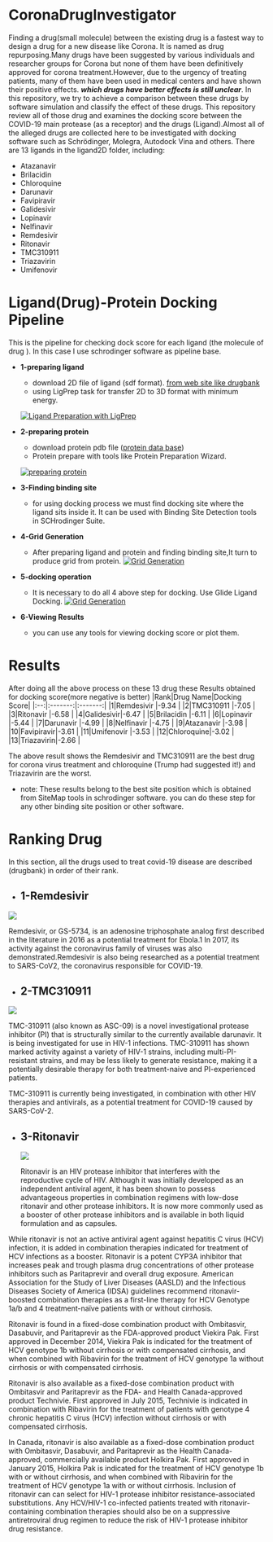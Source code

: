 # CoronaDrugInvestigator


Finding a drug(small molecule) between the existing drug is a fastest way to design a drug for a new disease like Corona. It is named as drug repurposing.Many drugs have been suggested by various individuals and researcher groups for Corona but none of them have been definitively approved for corona treatment.However, due to the urgency of treating patients, many of them have been used in medical centers and have shown their positive effects. ***which drugs have better effects is still unclear***. In this repository, we try to achieve a comparison between these drugs by software simulation and classify the effect of these drugs.
This repository review all of those drug and  examines the docking score between the COVID-19 main protease (as a receptor)  and the drugs (Ligand).Almost all of the alleged drugs are collected here to be investigated with docking software such as Schrödinger, Molegra, Autodock Vina and others.
 There are 13 ligands in the ligand2D folder, including:
 - Atazanavir
- Brilacidin
- Chloroquine
- Darunavir
- Favipiravir
- Galidesivir
- Lopinavir
- Nelfinavir
- Remdesivir
- Ritonavir
- TMC310911
- Triazavirin
- Umifenovir
# Ligand(Drug)-Protein Docking Pipeline
This is the pipeline for checking dock score for each ligand (the molecule of drug ). In this case I use schrodinger software as pipeline base.
- **1-preparing ligand**
  - download 2D file of ligand (sdf format). [from web site like drugbank](https://www.drugbank.ca/)
  - using LigPrep task for transfer 2D to 3D format with minimum energy.
  
   [![Ligand Preparation with LigPrep](https://img.youtube.com/vi/5vO88ui0JdM/0.jpg)](https://www.youtube.com/watch?v=5vO88ui0JdM)
- **2-preparing protein**
    - download protein pdb file ([protein data base](https://www.rcsb.org/)) 
    - Protein prepare with tools like  Protein Preparation Wizard.
  
   [![preparing protein](https://img.youtube.com/vi/YRFROyN88Fw/0.jpg)](https://www.youtube.com/watch?v=YRFROyN88Fw)
- **3-Finding binding site**  
  - for using docking process we must find docking site where the ligand sits inside it. It can be used with 
   Binding Site Detection tools in SCHrodinger Suite.
- **4-Grid Generation**
  - After preparing ligand and protein and finding binding site,It turn to produce grid from protein.
 [![Grid Generation](https://img.youtube.com/vi/_AUKLGtrBR8/0.jpg)](https://www.youtube.com/watch?v=_AUKLGtrBR8)
 - **5-docking operation**
   - It is necessary to do all 4 above step for docking. Use Glide Ligand Docking.
  [![Grid Generation](https://img.youtube.com/vi/htoaov6bQlk/0.jpg)](https://www.youtube.com/watch?v=htoaov6bQlk)
- **6-Viewing Results**
  - you can use any tools for viewing docking score or plot them.
 # Results
 After doing all the above process on these 13 drug these  Results obtained for docking score(more negative is better) 
 |Rank|Drug Name|Docking Score|
 |:--:|:-------:|:-------:|
 |1|Remdesivir	|-9.34	|
|2|TMC310911	|-7.05	|
|3|Ritonavir	|-6.58	|
|4|Galidesivir|-6.47	|
|5|Brilacidin	|-6.11	|
|6|Lopinavir	|-5.44	|
|7|Darunavir	|-4.99	|
|8|Nelfinavir	|-4.75	|
|9|Atazanavir	|-3.98	|
|10|Favipiravir|-3.61	|
|11|Umifenovir	|-3.53	|
|12|Chloroquine|-3.02	|
|13|Triazavirin|-2.66	|

The above result shows the Remdesivir and TMC310911 are the best drug for corona virus treatment and chloroquine (Trump had suggested it!) and Triazavirin are the worst.
 - note: These results belong to the best site position which is obtained from SiteMap tools in schrodinger software. you can do these step for any other binding site position or other software.
# Ranking Drug
In this section, all the drugs used to treat covid-19  disease are described (drugbank) in order of their rank.
- ## 1-Remdesivir
![](https://www.drugbank.ca/structures/DB14761/image.svg)

Remdesivir, or GS-5734, is an adenosine triphosphate analog first described in the literature in 2016 as a potential treatment for Ebola.1 In 2017, its activity against the coronavirus family of viruses was also demonstrated.Remdesivir is also being researched as a potential treatment to SARS-CoV2, the coronavirus responsible for COVID-19.
- ## 2-TMC310911
 ![](https://www.drugbank.ca/structures/DB15623/image.svg)

  TMC-310911 (also known as ASC-09) is a novel investigational protease inhibitor (PI) that is structurally similar to the currently available darunavir. It is being investigated for use in HIV-1 infections. TMC-310911 has shown marked activity against a variety of HIV-1 strains, including multi-PI-resistant strains, and may be less likely to generate resistance, making it a potentially desirable therapy for both treatment-naive and PI-experienced patients.

TMC-310911 is currently being investigated, in combination with other HIV therapies and antivirals, as a potential treatment for COVID-19 caused by SARS-CoV-2.
- ## 3-Ritonavir
  ![](https://www.drugbank.ca/structures/DB00503/image.svg)

  Ritonavir is an HIV protease inhibitor that interferes with the reproductive cycle of HIV. Although it was initially developed as an independent antiviral agent, it has been shown to possess advantageous properties in combination regimens with low-dose ritonavir and other protease inhibitors. It is now more commonly used as a booster of other protease inhibitors and is available in both liquid formulation and as capsules.

While ritonavir is not an active antiviral agent against hepatitis C virus (HCV) infection, it is added in combination therapies indicated for treatment of HCV infections as a booster. Ritonavir is a potent CYP3A inhibitor that increases peak and trough plasma drug concentrations of other protease inhibitors such as Paritaprevir and overall drug exposure. American Association for the Study of Liver Diseases (AASLD) and the Infectious Diseases Society of America (IDSA) guidelines recommend ritonavir-boosted combination therapies as a first-line therapy for HCV Genotype 1a/b and 4 treatment-naïve patients with or without cirrhosis.

Ritonavir is found in a fixed-dose combination product with Ombitasvir, Dasabuvir, and Paritaprevir as the FDA-approved product Viekira Pak. First approved in December 2014, Viekira Pak is indicated for the treatment of HCV genotype 1b without cirrhosis or with compensated cirrhosis, and when combined with Ribavirin for the treatment of HCV genotype 1a without cirrhosis or with compensated cirrhosis.

Ritonavir is also available as a fixed-dose combination product with Ombitasvir and Paritaprevir as the FDA- and Health Canada-approved product Technivie. First approved in July 2015, Technivie is indicated in combination with Ribavirin for the treatment of patients with genotype 4 chronic hepatitis C virus (HCV) infection without cirrhosis or with compensated cirrhosis.

In Canada, ritonavir is also available as a fixed-dose combination product with Ombitasvir, Dasabuvir, and Paritaprevir as the Health Canada-approved, commercially available product Holkira Pak. First approved in January 2015, Holkira Pak is indicated for the treatment of HCV genotype 1b with or without cirrhosis, and when combined with Ribavirin for the treatment of HCV genotype 1a with or without cirrhosis. Inclusion of ritonavir can can select for HIV-1 protease inhibitor resistance-associated substitutions. Any HCV/HIV-1 co-infected patients treated with ritonavir-containing combination therapies should also be on a suppressive antiretroviral drug regimen to reduce the risk of HIV-1 protease inhibitor drug resistance.


